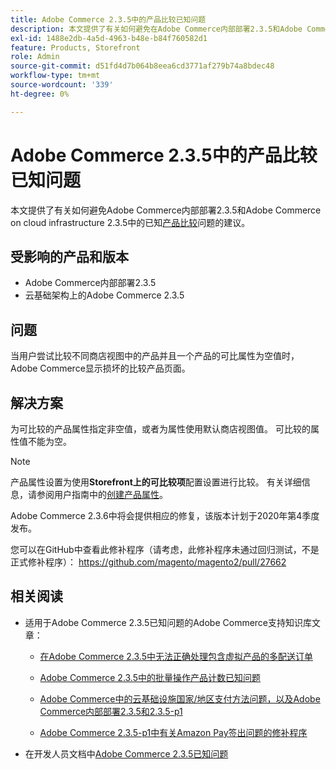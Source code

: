 ```yaml
---
title: Adobe Commerce 2.3.5中的产品比较已知问题
description: 本文提供了有关如何避免在Adobe Commerce内部部署2.3.5和Adobe Commerce on cloud infrastructure 2.3.5中出现的已知[产品比较](https://docs.magento.com/user-guide/marketing/product-compare.html)问题的建议。
exl-id: 1488e2db-4a5d-4963-b48e-b84f760582d1
feature: Products, Storefront
role: Admin
source-git-commit: d51fd4d7b064b8eea6cd3771af279b74a8bdec48
workflow-type: tm+mt
source-wordcount: '339'
ht-degree: 0%

---
```


# Adobe Commerce 2.3.5中的产品比较已知问题

本文提供了有关如何避免Adobe Commerce内部部署2.3.5和Adobe Commerce on cloud infrastructure 2.3.5中的已知[产品比较](https://docs.magento.com/user-guide/marketing/product-compare.html)问题的建议。

## 受影响的产品和版本

* Adobe Commerce内部部署2.3.5
* 云基础架构上的Adobe Commerce 2.3.5

## 问题

当用户尝试比较不同商店视图中的产品并且一个产品的可比属性为空值时，Adobe Commerce显示损坏的比较产品页面。

## 解决方案

为可比较的产品属性指定非空值，或者为属性使用默认商店视图值。 可比较的属性值不能为空。

>[!NOTE]
>
>产品属性设置为使用&#x200B;**Storefront上的可比较项**&#x200B;配置设置进行比较。 有关详细信息，请参阅用户指南中的[创建产品属性](https://docs.magento.com/user-guide/stores/attribute-product-create.html#step-4-describe-the-storefront-properties)。

Adobe Commerce 2.3.6中将会提供相应的修复，该版本计划于2020年第4季度发布。

您可以在GitHub中查看此修补程序（请考虑，此修补程序未通过回归测试，不是正式修补程序）： <https://github.com/magento/magento2/pull/27662>

## 相关阅读

<ul><li>适用于Adobe Commerce 2.3.5已知问题的Adobe Commerce支持知识库文章：<ul>
<li>
<p title="在Adobe Commerce 2.3.5中无法正确处理包含虚拟产品的多配送订单"><a href="/help/troubleshooting/miscellaneous/magento-2-3-5-known-issue-virtual-product-multi-ship-orders.md">在Adobe Commerce 2.3.5中无法正确处理包含虚拟产品的多配送订单</a></p>
</li>
<li><a href="/help/troubleshooting/miscellaneous/bulk-action-product-count-known-issue-in-magento-2-3-5.md">Adobe Commerce 2.3.5中的批量操作产品计数已知问题</a></li>
<li>
<p title="Adobe Commerce中的云基础设施国家/地区支付方法问题，以及Adobe Commerce内部部署2.3.5和2.3.5-p1"><a href="/help/troubleshooting/known-issues-patches-attached/magento-2-3-5-2-3-5-p1-patch-country-payment-issue.md">Adobe Commerce中的云基础设施国家/地区支付方法问题，以及Adobe Commerce内部部署2.3.5和2.3.5-p1</a></p>
</li>
<li>
<p title="Adobe Commerce 2.3.5-p1中有关Amazon Pay签出问题的修补程序"><a href="/help/troubleshooting/payments/patch-for-amazon-pay-checkout-issue-in-magento-2-3-5-p1.md">Adobe Commerce 2.3.5-p1中有关Amazon Pay签出问题的修补程序</a></p>
</li>
</ul>
</li><li>在开发人员文档中<a href="https://devdocs.magento.com/guides/v2.3/release-notes/release-notes-2-3-5-commerce.html#known-issues">Adobe Commerce 2.3.5已知问题</a></li></ul>
